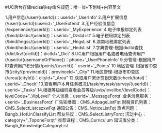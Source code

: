 #UC后台存储redis的key命名规范：唯一id+下划线+内容英文

1.用户信息(/user/{userId})：userid+'_UserInfo'
2.用户扩展信息(/user/{userId}):userid+'_UserExtend'
3.用户经验值信息(/experience/{userId})：userid+'_MyExperience'
4.电子申报绑定列表(/bind/dzsbs/{userId})：userid+'_DzsbList'
5.电子税局绑定列表(/bind/hngss/{userId})：userid+'_HngsList'
6.湖南地税绑定列表(/bind/hndss/{userId})：userid+'_HndsList'
7.字典管理-根据dictId查找(/dict/kv/{dictId})：dictId+'_Dict'
8.UC用户根据用户名或者电话查询用户(/user/u/{usernameOrPhone})：phone+'_UserPhoneInfo'
9.分管理-根据用户ID查询用户积分情(/points/{userId})：userid+'_Points'
10.地区管理-根据省ID查市(/city/{provinceId})：provinceId+"_City"
11.地区管理-根据市ID查区(/area/{cityId})：cityId+"_Area"
12.获取用户累计签到天数(/check/total)：userid+'_Check'
13.查看用户本月任务概况(/task/mytask/survey/{userId})：userid+'_Tasks'
14.根据等级编码查看会员等级/uvip/level/bo/{levelCode}：levelCode+"_VipLevel"
个人消息：userid+'_MessageForqt'
业务消息服务：userid+'_BusinessForqt'
广告轮播图：CMS_AdpageListFqt
财税资讯列表：CMS_SelectListcszxwFqt
通知公告：CMS_NoticeListFqt
热点问题：Bangb_HotUnClassifyList
帮友热议：CMS_SelectListryForqt
活动中心：category+"_ToponeForqt"
推荐课程：CMS_Curriculum
知识库分类：Bangb_KnowledgeCategoryList
